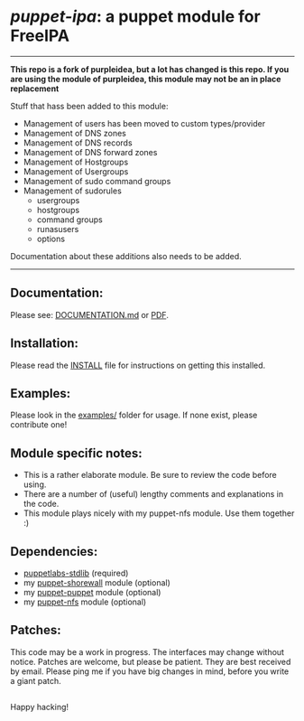 # *puppet-ipa*: a puppet module for FreeIPA

---
**This repo is a fork of purpleidea, but a lot has changed is this repo. If you are using the module of purpleidea, this module may not be an in place replacement**

Stuff that hass been added to this module:
- Management of users has been moved to custom types/provider
- Management of DNS zones
- Management of DNS records
- Management of DNS forward zones
- Management of Hostgroups
- Management of Usergroups
- Management of sudo command groups
- Management of sudorules
  - usergroups
  - hostgroups
  - command groups
  - runasusers
  - options

Documentation about these additions also needs to be added.

---


## Documentation:
Please see: [DOCUMENTATION.md](DOCUMENTATION.md) or [PDF](https://pdfdoc-purpleidea.rhcloud.com/pdf/https://github.com/purpleidea/puppet-ipa/blob/master/DOCUMENTATION.md).

## Installation:
Please read the [INSTALL](INSTALL) file for instructions on getting this installed.

## Examples:
Please look in the [examples/](examples/) folder for usage. If none exist, please contribute one!

## Module specific notes:
* This is a rather elaborate module. Be sure to review the code before using.
* There are a number of (useful) lengthy comments and explanations in the code.
* This module plays nicely with my puppet-nfs module. Use them together :)

## Dependencies:
* [puppetlabs-stdlib](https://github.com/puppetlabs/puppetlabs-stdlib) (required)
* my [puppet-shorewall](https://github.com/purpleidea/puppet-shorewall) module (optional)
* my [puppet-puppet](https://github.com/purpleidea/puppet-puppet) module (optional)
* my [puppet-nfs](https://github.com/purpleidea/puppet-nfs) module (optional)

## Patches:
This code may be a work in progress. The interfaces may change without notice.
Patches are welcome, but please be patient. They are best received by email.
Please ping me if you have big changes in mind, before you write a giant patch.

##

Happy hacking!

